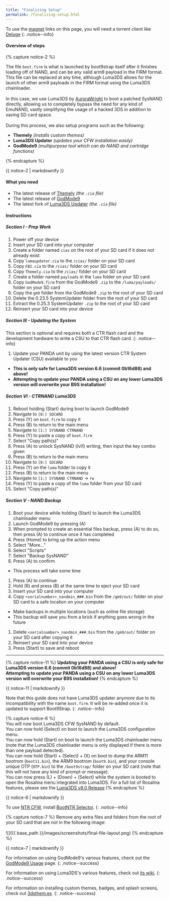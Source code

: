 ```yaml
---
title: "Finalizing Setup"
permalink: /finalizing-setup.html
---
```


To use the [magnet](https://en.wikipedia.org/wiki/Magnet_URI_scheme) links on this page, you will need a torrent client like [Deluge](http://dev.deluge-torrent.org/wiki/Download)
{: .notice--info}

#### Overview of steps

{% capture notice-2 %}

The file `boot.firm` is what is launched by boot9strap itself after it finishes loading off of NAND, and can be any valid arm9 payload in the FIRM format. This file can be replaced at any time, although Luma3DS allows for the launch of other arm9 payloads in the FIRM format using the Luma3DS chainloader.
<br><br>
In this case, we use Luma3DS by [AuroraWright](https://github.com/AuroraWright/) to boot a patched SysNAND directly, allowing us to completely bypass the need for any kind of EmuNAND, vastly simplifying the usage of a hacked 3DS in addition to saving SD card space.
<br><br>
During this process, we also setup programs such as the following:    

+  **Themely** *(installs custom themes)*
+  **Luma3DS Updater** *(updates your CFW installation easily)*
+  **GodMode9** *(multipurpose tool which can do NAND and cartridge functions)*

{% endcapture %}

<div class="notice--info">{{ notice-2 | markdownify }}</div>

#### What you need

* The latest release of [Themely](https://github.com/ErmanSayin/Themely/releases/latest) *(the `.cia` file)*
* The latest release of [GodMode9](https://github.com/d0k3/GodMode9/releases/latest)
* The latest fork of [Luma3DS Updater](https://github.com/KunoichiZ/lumaupdate/releases/latest) *(the `.cia` file)*

#### Instructions

##### Section I - Prep Work

1. Power off your device
1. Insert your SD card into your computer
1. Create a folder named `cias` on the root of your SD card if it does not already exist
1. Copy `lumaupdater.cia` to the `/cias/` folder on your SD card
1. Copy `FBI.cia` to the `/cias/` folder on your SD card
1. Copy `Themely.cia` to the `/cias/` folder on your SD card
1. Create a folder named `payloads` in the `luma` folder on your SD card
1. Copy `GodMode9.firm` from the GodMode9 `.zip` to the `/luma/payloads/` folder on your SD card
1. Copy the `gm9` folder from the GodMode9 `.zip` to the root of your SD card
1. Delete the 0.23.5 SystemUpdater folder from the root of your SD card
1. Extract the 0.25.3 SystemUpdater `.zip` to the root of your SD card
1. Reinsert your SD card into your device

##### Section III - Updating the System

This section is optional and requires both a CTR flash card and the development hardware to write a CSU to that CTR flash card.
{: .notice--info}

1. Update your PANDA unit by using the latest version CTR System Updater (CSU) available to you
  + **This is only safe for Luma3DS version 6.6 (commit 0b16d88) and above!**
  + **Attempting to update your PANDA using a CSU on any lower Luma3DS version will overwrite your B9S installation!**

##### Section VI - CTRNAND Luma3DS

1. Reboot holding (Start) during boot to launch GodMode9
1. Navigate to `[0:] SDCARD`
1. Press (Y) on `boot.firm` to copy it
1. Press (B) to return to the main menu
1. Navigate to `[1:] SYSNAND CTRNAND`
1. Press (Y) to paste a copy of `boot.firm`
1. Select "Copy path(s)"
1. Press (A) to unlock SysNAND (lvl1) writing, then input the key combo given
1. Press (B) to return to the main menu
1. Navigate to `[0:] SDCARD`
1. Press (Y) on the `luma` folder to copy it
1. Press (B) to return to the main menu
1. Navigate to `[1:] SYSNAND CTRNAND` -> `rw`
1. Press (Y) to paste a copy of the `luma` folder from your SD card
1. Select "Copy path(s)"

##### Section V - NAND Backup

1. Boot your device while holding (Start) to launch the Luma3DS chainloader menu
1. Launch GodMode9 by pressing (A)
1. When prompted to create an essential files backup, press (A) to do so, then press (A) to continue once it has completed
1. Press (Home) to bring up the action menu
1. Select "More..."
1. Select "Scripts"
1. Select "Backup SysNAND"
1. Press (A) to confirm
  + This process will take some time
1. Press (A) to continue
1. Hold (R) and press (B) at the same time to eject your SD card
1. Insert your SD card into your computer
1. Copy `<serialnumber>_nandmin_###.bin` from the `/gm9/out/` folder on your SD card to a safe location on your computer
  + Make backups in multiple locations (such as online file storage)
  + This backup will save you from a brick if anything goes wrong in the future
1. Delete `<serialnumber>_nandmin_###.bin` from the `/gm9/out/` folder on your SD card after copying it
1. Reinsert your SD card into your device
1. Press (Start) to save and reboot

___

{% capture notice-11 %}
**Updating your PANDA using a CSU is only safe for Luma3DS version 6.6 (commit 0b16d88) and above!**    
**Attempting to update your PANDA using a CSU on any lower Luma3DS version will overwrite your B9S installation!**
{% endcapture %}

<div class="notice--danger">{{ notice-11 | markdownify }}</div>

Note that this guide does not have Luma3DS updater anymore due to its incompatibility with the name `boot.firm`. It will be re-added once it is updated to support Boot9Strap.
{: .notice--info}

{% capture notice-6 %}   
You will now boot Luma3DS CFW SysNAND by default.    
You can now hold (Select) on boot to launch the Luma3DS configuration menu.    
You can now hold (Start) on boot to launch the Luma3DS chainloader menu (note that the Luma3DS chainloader menu is only displayed if there is more than one payload detected).    
You can now hold (Start) + (Select) + (X) on boot to dump the ARM11 bootrom (`boot11.bin`), the ARM9 bootrom (`boot9.bin`), and your console unique OTP (`OTP.bin`) to the `/boot9strap/` folder on your SD card (note that this will not have any kind of prompt or message).    
You can now press (L) + (Down) + (Select) while the system is booted to open the Rosalina menu integrated into Luma3DS. For a full list of Rosalina features, please see the [Luma3DS v8.0 Release](https://github.com/AuroraWright/Luma3DS/releases/tag/v8.0)
{% endcapture %}

<div class="notice--info">{{ notice-6 | markdownify }}</div>

To use [NTR CFW](https://github.com/44670/BootNTR/), install [BootNTR Selector](https://gbatemp.net/threads/432911/).
{: .notice--info}

{% capture notice-7 %}
Remove any extra files and folders from the root of your SD card that are *not* in the following image:
<br><br>
![]({{ base_path }}/images/screenshots/final-file-layout.png)
{% endcapture %}

<div class="notice--info">{{ notice-7 | markdownify }}</div>

For information on using GodMode9's various features, check out the [GodMode9 Usage](godmode9-usage) page.
{: .notice--success}

For information on using Luma3DS's various features, check out [its wiki](https://github.com/AuroraWright/Luma3DS/wiki/Options-and-usage).
{: .notice--success}

For information on installing custom themes, badges, and splash screens, check out [3dsthem.es](https://3dsthem.es/about.php).
{: .notice--success}
